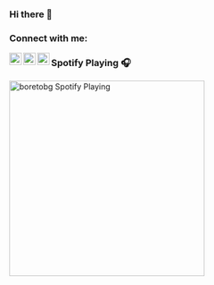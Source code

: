### Hi there 👋

### Connect with me:

[<img align="left" alt="boretobg | Facebook" width="22px" src="https://toppng.com/uploads/preview/facebook-logo-11549681668z1ra1h6mmx.png" />][facebook]
[<img align="left" alt="boretobg | Instagram" width="22px" src="https://assets.stickpng.com/images/580b57fcd9996e24bc43c521.png" />][instagram]
[<img align="left" alt="boretobg | Youtube" width="22px" src="https://i.pinimg.com/originals/de/1c/91/de1c91788be0d791135736995109272a.png" />][youtube]

### Spotify Playing 🎧

[<img src="https://now-playing-codestackr.vercel.app/api/spotify-playing" alt="boretobg Spotify Playing" width="350" />](https://open.spotify.com/track/6zFMeegAMYQo0mt8rXtrli)


[facebook]: https://facebook.com/boretobg
[instagram]: https://instagram.com/bobbystefanov
[youtube]: https://www.youtube.com/paddingtonyt
